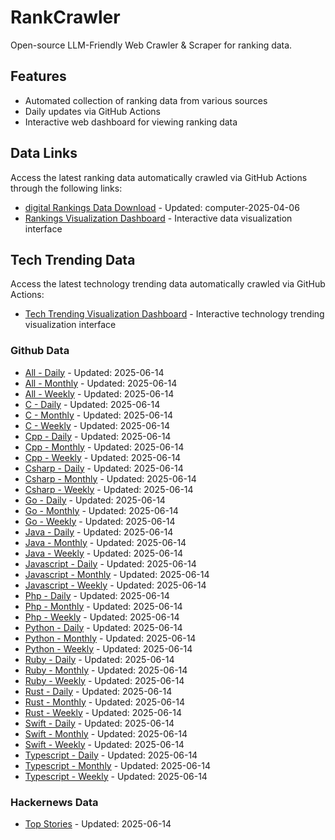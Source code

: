 # RankCrawler

Open-source LLM-Friendly Web Crawler & Scraper for ranking data.

## Features

* Automated collection of ranking data from various sources
* Daily updates via GitHub Actions
* Interactive web dashboard for viewing ranking data


## Data Links

Access the latest ranking data automatically crawled via GitHub Actions through the following links:

* [digital Rankings Data Download](https://github.com/chenjy16/RankCrawler/blob/main/data/1688/digital_computer_2025-04-06.json) - Updated: computer-2025-04-06
* [Rankings Visualization Dashboard](https://chenjy16.github.io/RankCrawler/1688_rankings.html) - Interactive data visualization interface




## Tech Trending Data

Access the latest technology trending data automatically crawled via GitHub Actions:

* [Tech Trending Visualization Dashboard](https://chenjy16.github.io/RankCrawler/tech_trending.html) - Interactive technology trending visualization interface

### Github Data

* [All - Daily](https://github.com/chenjy16/RankCrawler/blob/main/data/github/github_all_daily_2025-06-14.json) - Updated: 2025-06-14
* [All - Monthly](https://github.com/chenjy16/RankCrawler/blob/main/data/github/github_all_monthly_2025-06-14.json) - Updated: 2025-06-14
* [All - Weekly](https://github.com/chenjy16/RankCrawler/blob/main/data/github/github_all_weekly_2025-06-14.json) - Updated: 2025-06-14
* [C - Daily](https://github.com/chenjy16/RankCrawler/blob/main/data/github/github_c_daily_2025-06-14.json) - Updated: 2025-06-14
* [C - Monthly](https://github.com/chenjy16/RankCrawler/blob/main/data/github/github_c_monthly_2025-06-14.json) - Updated: 2025-06-14
* [C - Weekly](https://github.com/chenjy16/RankCrawler/blob/main/data/github/github_c_weekly_2025-06-14.json) - Updated: 2025-06-14
* [Cpp - Daily](https://github.com/chenjy16/RankCrawler/blob/main/data/github/github_cpp_daily_2025-06-14.json) - Updated: 2025-06-14
* [Cpp - Monthly](https://github.com/chenjy16/RankCrawler/blob/main/data/github/github_cpp_monthly_2025-06-14.json) - Updated: 2025-06-14
* [Cpp - Weekly](https://github.com/chenjy16/RankCrawler/blob/main/data/github/github_cpp_weekly_2025-06-14.json) - Updated: 2025-06-14
* [Csharp - Daily](https://github.com/chenjy16/RankCrawler/blob/main/data/github/github_csharp_daily_2025-06-14.json) - Updated: 2025-06-14
* [Csharp - Monthly](https://github.com/chenjy16/RankCrawler/blob/main/data/github/github_csharp_monthly_2025-06-14.json) - Updated: 2025-06-14
* [Csharp - Weekly](https://github.com/chenjy16/RankCrawler/blob/main/data/github/github_csharp_weekly_2025-06-14.json) - Updated: 2025-06-14
* [Go - Daily](https://github.com/chenjy16/RankCrawler/blob/main/data/github/github_go_daily_2025-06-14.json) - Updated: 2025-06-14
* [Go - Monthly](https://github.com/chenjy16/RankCrawler/blob/main/data/github/github_go_monthly_2025-06-14.json) - Updated: 2025-06-14
* [Go - Weekly](https://github.com/chenjy16/RankCrawler/blob/main/data/github/github_go_weekly_2025-06-14.json) - Updated: 2025-06-14
* [Java - Daily](https://github.com/chenjy16/RankCrawler/blob/main/data/github/github_java_daily_2025-06-14.json) - Updated: 2025-06-14
* [Java - Monthly](https://github.com/chenjy16/RankCrawler/blob/main/data/github/github_java_monthly_2025-06-14.json) - Updated: 2025-06-14
* [Java - Weekly](https://github.com/chenjy16/RankCrawler/blob/main/data/github/github_java_weekly_2025-06-14.json) - Updated: 2025-06-14
* [Javascript - Daily](https://github.com/chenjy16/RankCrawler/blob/main/data/github/github_javascript_daily_2025-06-14.json) - Updated: 2025-06-14
* [Javascript - Monthly](https://github.com/chenjy16/RankCrawler/blob/main/data/github/github_javascript_monthly_2025-06-14.json) - Updated: 2025-06-14
* [Javascript - Weekly](https://github.com/chenjy16/RankCrawler/blob/main/data/github/github_javascript_weekly_2025-06-14.json) - Updated: 2025-06-14
* [Php - Daily](https://github.com/chenjy16/RankCrawler/blob/main/data/github/github_php_daily_2025-06-14.json) - Updated: 2025-06-14
* [Php - Monthly](https://github.com/chenjy16/RankCrawler/blob/main/data/github/github_php_monthly_2025-06-14.json) - Updated: 2025-06-14
* [Php - Weekly](https://github.com/chenjy16/RankCrawler/blob/main/data/github/github_php_weekly_2025-06-14.json) - Updated: 2025-06-14
* [Python - Daily](https://github.com/chenjy16/RankCrawler/blob/main/data/github/github_python_daily_2025-06-14.json) - Updated: 2025-06-14
* [Python - Monthly](https://github.com/chenjy16/RankCrawler/blob/main/data/github/github_python_monthly_2025-06-14.json) - Updated: 2025-06-14
* [Python - Weekly](https://github.com/chenjy16/RankCrawler/blob/main/data/github/github_python_weekly_2025-06-14.json) - Updated: 2025-06-14
* [Ruby - Daily](https://github.com/chenjy16/RankCrawler/blob/main/data/github/github_ruby_daily_2025-06-14.json) - Updated: 2025-06-14
* [Ruby - Monthly](https://github.com/chenjy16/RankCrawler/blob/main/data/github/github_ruby_monthly_2025-06-14.json) - Updated: 2025-06-14
* [Ruby - Weekly](https://github.com/chenjy16/RankCrawler/blob/main/data/github/github_ruby_weekly_2025-06-14.json) - Updated: 2025-06-14
* [Rust - Daily](https://github.com/chenjy16/RankCrawler/blob/main/data/github/github_rust_daily_2025-06-14.json) - Updated: 2025-06-14
* [Rust - Monthly](https://github.com/chenjy16/RankCrawler/blob/main/data/github/github_rust_monthly_2025-06-14.json) - Updated: 2025-06-14
* [Rust - Weekly](https://github.com/chenjy16/RankCrawler/blob/main/data/github/github_rust_weekly_2025-06-14.json) - Updated: 2025-06-14
* [Swift - Daily](https://github.com/chenjy16/RankCrawler/blob/main/data/github/github_swift_daily_2025-06-14.json) - Updated: 2025-06-14
* [Swift - Monthly](https://github.com/chenjy16/RankCrawler/blob/main/data/github/github_swift_monthly_2025-06-14.json) - Updated: 2025-06-14
* [Swift - Weekly](https://github.com/chenjy16/RankCrawler/blob/main/data/github/github_swift_weekly_2025-06-14.json) - Updated: 2025-06-14
* [Typescript - Daily](https://github.com/chenjy16/RankCrawler/blob/main/data/github/github_typescript_daily_2025-06-14.json) - Updated: 2025-06-14
* [Typescript - Monthly](https://github.com/chenjy16/RankCrawler/blob/main/data/github/github_typescript_monthly_2025-06-14.json) - Updated: 2025-06-14
* [Typescript - Weekly](https://github.com/chenjy16/RankCrawler/blob/main/data/github/github_typescript_weekly_2025-06-14.json) - Updated: 2025-06-14

### Hackernews Data

* [Top Stories](https://github.com/chenjy16/RankCrawler/blob/main/data/hackernews/hackernews_top_2025-06-14.json) - Updated: 2025-06-14


